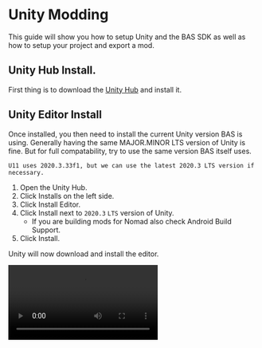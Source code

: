 # Unity Modding

This guide will show you how to setup Unity and the BAS SDK as well as how to setup your project and export a mod.

## Unity Hub Install.

First thing is to download the [Unity Hub](https://public-cdn.cloud.unity3d.com/hub/prod/UnityHubSetup.exe) and install it.


## Unity Editor Install

Once installed, you then need to install the current Unity version BAS is using.
Generally having the same MAJOR.MINOR LTS version of Unity is fine. But for full compatability, try to use the same version BAS itself uses.

```tip
U11 uses 2020.3.33f1, but we can use the latest 2020.3 LTS version if necessary.
```

1. Open the Unity Hub.
2. Click Installs on the left side.
3. Click Install Editor.
4. Click Install next to `2020.3` `LTS` version of Unity.
    - If you are building mods for Nomad also check Android Build Support.
5. Click Install.

Unity will now download and install the editor.

<video autoplay="autoplay" loop="loop">
  <source src="{{ site.baseurl }}/assets/getting-started/unity-modding/editor-install.mp4" type="video/mp4">
</video>
